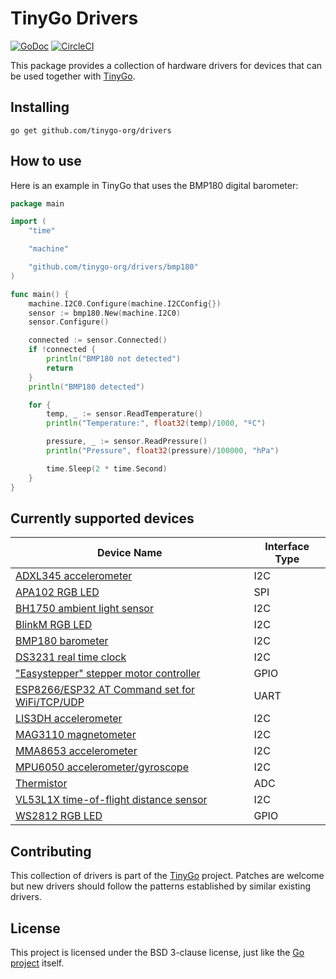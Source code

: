 # TinyGo Drivers

[![GoDoc](https://godoc.org/github.com/tinygo-org/drivers?status.svg)](https://godoc.org/github.com/tinygo-org/drivers) [![CircleCI](https://circleci.com/gh/tinygo-org/drivers/tree/master.svg?style=svg)](https://circleci.com/gh/tinygo-org/drivers/tree/master)


This package provides a collection of hardware drivers for devices that can be used together with [TinyGo](https://tinygo.org).

## Installing

```shell
go get github.com/tinygo-org/drivers
```

## How to use

Here is an example in TinyGo that uses the BMP180 digital barometer:

```go
package main

import (
    "time"

    "machine"

    "github.com/tinygo-org/drivers/bmp180"
)

func main() {
    machine.I2C0.Configure(machine.I2CConfig{})
    sensor := bmp180.New(machine.I2C0)
    sensor.Configure()

    connected := sensor.Connected()
    if !connected {
        println("BMP180 not detected")
        return
    }
    println("BMP180 detected")

    for {
        temp, _ := sensor.ReadTemperature()
        println("Temperature:", float32(temp)/1000, "ºC")

        pressure, _ := sensor.ReadPressure()
        println("Pressure", float32(pressure)/100000, "hPa")

        time.Sleep(2 * time.Second)
    }
}
```

## Currently supported devices

| Device Name | Interface Type |
|----------|-------------|
| [ADXL345 accelerometer](http://www.analog.com/media/en/technical-documentation/data-sheets/ADXL345.pdf) | I2C |
| [APA102 RGB LED](https://cdn-shop.adafruit.com/product-files/2343/APA102C.pdf) | SPI |
| [BH1750 ambient light sensor](https://www.mouser.com/ds/2/348/bh1750fvi-e-186247.pdf) | I2C |
| [BlinkM RGB LED](http://thingm.com/fileadmin/thingm/downloads/BlinkM_datasheet.pdf) | I2C |
| [BMP180 barometer](https://cdn-shop.adafruit.com/datasheets/BST-BMP180-DS000-09.pdf) | I2C |
| [DS3231 real time clock](https://datasheets.maximintegrated.com/en/ds/DS3231.pdf) | I2C |
| ["Easystepper" stepper motor controller](https://en.wikipedia.org/wiki/Stepper_motor) | GPIO |
| [ESP8266/ESP32 AT Command set for WiFi/TCP/UDP](https://github.com/espressif/esp32-at) | UART |
| [LIS3DH accelerometer](https://www.st.com/resource/en/datasheet/lis3dh.pdf) | I2C |
| [MAG3110 magnetometer](https://www.nxp.com/docs/en/data-sheet/MAG3110.pdf) | I2C |
| [MMA8653 accelerometer](https://www.nxp.com/docs/en/data-sheet/MMA8653FC.pdf) | I2C |
| [MPU6050 accelerometer/gyroscope](https://store.invensense.com/datasheets/invensense/MPU-6050_DataSheet_V3%204.pdf) | I2C |
| [Thermistor](https://www.farnell.com/datasheets/33552.pdf) | ADC |
| [VL53L1X time-of-flight distance sensor](https://www.st.com/resource/en/datasheet/vl53l1x.pdf) | I2C |
| [WS2812 RGB LED](https://cdn-shop.adafruit.com/datasheets/WS2812.pdf) | GPIO |

## Contributing

This collection of drivers is part of the [TinyGo](https://github.com/tinygo-org/tinygo) project. Patches are welcome but new drivers should follow the patterns established by similar existing drivers.

## License

This project is licensed under the BSD 3-clause license, just like the [Go project](https://golang.org/LICENSE) itself.
